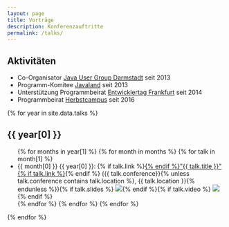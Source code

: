 ```yaml
---
layout: page
title: Vorträge
description: Konferenzauftritte
permalink: /talks/
---
```


<h2>Aktivitäten</h2>
<ul class="talk-list">
    <li>Co-Organisator <a href="http://jug-da.de/">Java User Group Darmstadt</a> seit 2013</li>
    <li>Programm-Komitee <a href="http://www.javaland.eu/">Javaland</a> seit 2013</li>
    <li>Unterstützung Programmbeirat <a href="https://entwicklertag.de/">Entwicklertag Frankfurt</a> seit 2014</li>
    <li>Programmbeirat <a href="http://www.herbstcampus.de/">Herbstcampus</a> seit 2016</li>
</ul>


{% for year in site.data.talks %}
<h2>{{ year[0] }}</h2>
<ul class="talk-list">
    {% for months in year[1] %}
        {% for month in months %}
            {% for talk in month[1] %}
        <li>{{ month[0] }} {{ year[0] }}: {% if talk.link %}<a href="{{ talk.link }}">{% endif %}"{{ talk.title }}"{% if talk.link %}</a>{% endif %} ({{ talk.conference}}{% unless talk.conference contains talk.location %}, {{ talk.location }}{% endunless %}){% if talk.slides %} <a href="{{ talk.slides }}"><img src="{{ site.baseurl }}/images/slides.png"></a>{% endif %}{% if talk.video %} <a href="{{ talk.video }}"><img src="{{ site.baseurl }}/images/youtube.png"></a>{% endif %}</li>
            {% endfor %}
        {% endfor %}
    {% endfor %}
</ul>
{% endfor %}
